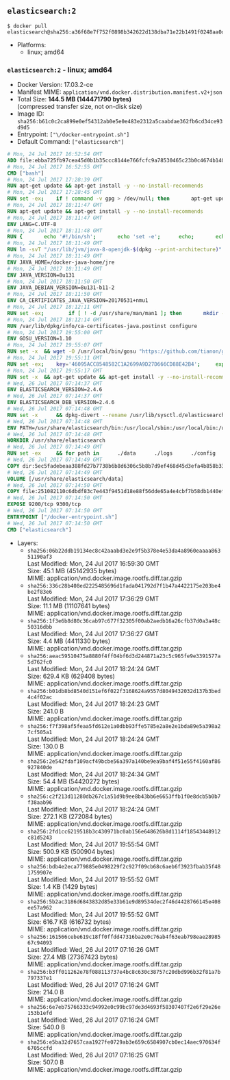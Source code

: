 ## `elasticsearch:2`

```console
$ docker pull elasticsearch@sha256:a36f68e7f752f0898b342622d138dba71e22b1491f0248aa0d2a9ca23cba5a72
```

-	Platforms:
	-	linux; amd64

### `elasticsearch:2` - linux; amd64

-	Docker Version: 17.03.2-ce
-	Manifest MIME: `application/vnd.docker.distribution.manifest.v2+json`
-	Total Size: **144.5 MB (144471790 bytes)**  
	(compressed transfer size, not on-disk size)
-	Image ID: `sha256:b61c0c2ca899e0ef54312ab0e5e0e483e2312a5caabdae362fb6cd34ce93d9d5`
-	Entrypoint: `["\/docker-entrypoint.sh"]`
-	Default Command: `["elasticsearch"]`

```dockerfile
# Mon, 24 Jul 2017 16:52:54 GMT
ADD file:ebba725fb97cea45d0b1b35ccc8144e766fcfc9a78530465c23b0c4674b14042 in / 
# Mon, 24 Jul 2017 16:52:55 GMT
CMD ["bash"]
# Mon, 24 Jul 2017 17:28:39 GMT
RUN apt-get update && apt-get install -y --no-install-recommends 		ca-certificates 		curl 		wget 	&& rm -rf /var/lib/apt/lists/*
# Mon, 24 Jul 2017 17:28:45 GMT
RUN set -ex; 	if ! command -v gpg > /dev/null; then 		apt-get update; 		apt-get install -y --no-install-recommends 			gnupg2 			dirmngr 		; 		rm -rf /var/lib/apt/lists/*; 	fi
# Mon, 24 Jul 2017 18:11:47 GMT
RUN apt-get update && apt-get install -y --no-install-recommends 		bzip2 		unzip 		xz-utils 	&& rm -rf /var/lib/apt/lists/*
# Mon, 24 Jul 2017 18:11:47 GMT
ENV LANG=C.UTF-8
# Mon, 24 Jul 2017 18:11:48 GMT
RUN { 		echo '#!/bin/sh'; 		echo 'set -e'; 		echo; 		echo 'dirname "$(dirname "$(readlink -f "$(which javac || which java)")")"'; 	} > /usr/local/bin/docker-java-home 	&& chmod +x /usr/local/bin/docker-java-home
# Mon, 24 Jul 2017 18:11:49 GMT
RUN ln -svT "/usr/lib/jvm/java-8-openjdk-$(dpkg --print-architecture)" /docker-java-home
# Mon, 24 Jul 2017 18:11:49 GMT
ENV JAVA_HOME=/docker-java-home/jre
# Mon, 24 Jul 2017 18:11:49 GMT
ENV JAVA_VERSION=8u131
# Mon, 24 Jul 2017 18:11:50 GMT
ENV JAVA_DEBIAN_VERSION=8u131-b11-2
# Mon, 24 Jul 2017 18:11:50 GMT
ENV CA_CERTIFICATES_JAVA_VERSION=20170531+nmu1
# Mon, 24 Jul 2017 18:12:11 GMT
RUN set -ex; 		if [ ! -d /usr/share/man/man1 ]; then 		mkdir -p /usr/share/man/man1; 	fi; 		apt-get update; 	apt-get install -y 		openjdk-8-jre-headless="$JAVA_DEBIAN_VERSION" 		ca-certificates-java="$CA_CERTIFICATES_JAVA_VERSION" 	; 	rm -rf /var/lib/apt/lists/*; 		[ "$(readlink -f "$JAVA_HOME")" = "$(docker-java-home)" ]; 		update-alternatives --get-selections | awk -v home="$(readlink -f "$JAVA_HOME")" 'index($3, home) == 1 { $2 = "manual"; print | "update-alternatives --set-selections" }'; 	update-alternatives --query java | grep -q 'Status: manual'
# Mon, 24 Jul 2017 18:12:14 GMT
RUN /var/lib/dpkg/info/ca-certificates-java.postinst configure
# Mon, 24 Jul 2017 19:55:00 GMT
ENV GOSU_VERSION=1.10
# Mon, 24 Jul 2017 19:55:07 GMT
RUN set -x 	&& wget -O /usr/local/bin/gosu "https://github.com/tianon/gosu/releases/download/$GOSU_VERSION/gosu-$(dpkg --print-architecture)" 	&& wget -O /usr/local/bin/gosu.asc "https://github.com/tianon/gosu/releases/download/$GOSU_VERSION/gosu-$(dpkg --print-architecture).asc" 	&& export GNUPGHOME="$(mktemp -d)" 	&& gpg --keyserver ha.pool.sks-keyservers.net --recv-keys B42F6819007F00F88E364FD4036A9C25BF357DD4 	&& gpg --batch --verify /usr/local/bin/gosu.asc /usr/local/bin/gosu 	&& rm -rf "$GNUPGHOME" /usr/local/bin/gosu.asc 	&& chmod +x /usr/local/bin/gosu 	&& gosu nobody true
# Mon, 24 Jul 2017 19:55:11 GMT
RUN set -ex; 	key='46095ACC8548582C1A2699A9D27D666CD88E42B4'; 	export GNUPGHOME="$(mktemp -d)"; 	gpg --keyserver ha.pool.sks-keyservers.net --recv-keys "$key"; 	gpg --export "$key" > /etc/apt/trusted.gpg.d/elastic.gpg; 	rm -rf "$GNUPGHOME"; 	apt-key list
# Mon, 24 Jul 2017 19:55:17 GMT
RUN set -x 	&& apt-get update && apt-get install -y --no-install-recommends apt-transport-https && rm -rf /var/lib/apt/lists/* 	&& echo 'deb http://packages.elasticsearch.org/elasticsearch/2.x/debian stable main' > /etc/apt/sources.list.d/elasticsearch.list
# Wed, 26 Jul 2017 07:14:37 GMT
ENV ELASTICSEARCH_VERSION=2.4.6
# Wed, 26 Jul 2017 07:14:37 GMT
ENV ELASTICSEARCH_DEB_VERSION=2.4.6
# Wed, 26 Jul 2017 07:14:48 GMT
RUN set -x 		&& dpkg-divert --rename /usr/lib/sysctl.d/elasticsearch.conf 		&& apt-get update 	&& apt-get install -y --no-install-recommends "elasticsearch=$ELASTICSEARCH_DEB_VERSION" 	&& rm -rf /var/lib/apt/lists/*
# Wed, 26 Jul 2017 07:14:48 GMT
ENV PATH=/usr/share/elasticsearch/bin:/usr/local/sbin:/usr/local/bin:/usr/sbin:/usr/bin:/sbin:/bin
# Wed, 26 Jul 2017 07:14:48 GMT
WORKDIR /usr/share/elasticsearch
# Wed, 26 Jul 2017 07:14:49 GMT
RUN set -ex 	&& for path in 		./data 		./logs 		./config 		./config/scripts 	; do 		mkdir -p "$path"; 		chown -R elasticsearch:elasticsearch "$path"; 	done
# Wed, 26 Jul 2017 07:14:49 GMT
COPY dir:5ec5fadebeaa388fd27b7738b6b8d6306c5b8b7d9ef468d45d3efa4b858b338f in ./config 
# Wed, 26 Jul 2017 07:14:49 GMT
VOLUME [/usr/share/elasticsearch/data]
# Wed, 26 Jul 2017 07:14:50 GMT
COPY file:251082110c6dbdf83c7e443f9451d18e88f56dde65a4e4cbf7b58db1440ef558 in / 
# Wed, 26 Jul 2017 07:14:50 GMT
EXPOSE 9200/tcp 9300/tcp
# Wed, 26 Jul 2017 07:14:50 GMT
ENTRYPOINT ["/docker-entrypoint.sh"]
# Wed, 26 Jul 2017 07:14:50 GMT
CMD ["elasticsearch"]
```

-	Layers:
	-	`sha256:06b22ddb19134ec8c42aaabd3e2e9f5b378e4e53da4a8960eaaaa86351190af3`  
		Last Modified: Mon, 24 Jul 2017 16:59:30 GMT  
		Size: 45.1 MB (45142935 bytes)  
		MIME: application/vnd.docker.image.rootfs.diff.tar.gzip
	-	`sha256:336c28b408ed2225485696d1fada041792d7f1b47a4422175e203be4be2f83e6`  
		Last Modified: Mon, 24 Jul 2017 17:36:29 GMT  
		Size: 11.1 MB (11107641 bytes)  
		MIME: application/vnd.docker.image.rootfs.diff.tar.gzip
	-	`sha256:1f3e6b8d80c36cab97c677f32305f00ab2aedb16a26cfb37d0a3a48c50316dbb`  
		Last Modified: Mon, 24 Jul 2017 17:36:27 GMT  
		Size: 4.4 MB (4411330 bytes)  
		MIME: application/vnd.docker.image.rootfs.diff.tar.gzip
	-	`sha256:aeac59510475a8880f4ff04bf6d3d244871a23c5c965fe9e3391577a5d762fc0`  
		Last Modified: Mon, 24 Jul 2017 18:24:24 GMT  
		Size: 629.4 KB (629408 bytes)  
		MIME: application/vnd.docker.image.rootfs.diff.tar.gzip
	-	`sha256:b01db8bd8540d151ef6f022f3168624a9557d8049432032d137b3bed4c4f02ac`  
		Last Modified: Mon, 24 Jul 2017 18:24:23 GMT  
		Size: 241.0 B  
		MIME: application/vnd.docker.image.rootfs.diff.tar.gzip
	-	`sha256:f7f398af5feaa5fd612e1a0dbb93ffe5785e2a8e2e1bda89e5a398a27cf505a1`  
		Last Modified: Mon, 24 Jul 2017 18:24:24 GMT  
		Size: 130.0 B  
		MIME: application/vnd.docker.image.rootfs.diff.tar.gzip
	-	`sha256:2e542fdaf109acf49bcbe56a397a140be9ea9baf4f51e55f4160af86927840de`  
		Last Modified: Mon, 24 Jul 2017 18:24:34 GMT  
		Size: 54.4 MB (54420272 bytes)  
		MIME: application/vnd.docker.image.rootfs.diff.tar.gzip
	-	`sha256:c2f213d11280db267c1a51d9b9ee8b43bb6e6653ffb1f0e8dcb5b0b7f38aab96`  
		Last Modified: Mon, 24 Jul 2017 18:24:24 GMT  
		Size: 272.1 KB (272084 bytes)  
		MIME: application/vnd.docker.image.rootfs.diff.tar.gzip
	-	`sha256:2fd1cc6219518b3c430971bc0ab156e648626b8d1114f18543448912c81d5243`  
		Last Modified: Mon, 24 Jul 2017 19:55:54 GMT  
		Size: 500.9 KB (500904 bytes)  
		MIME: application/vnd.docker.image.rootfs.diff.tar.gzip
	-	`sha256:bdb4e2eca779885e0498229f2c927f09cb68c6aeb6f3923fbab35f481759907e`  
		Last Modified: Mon, 24 Jul 2017 19:55:52 GMT  
		Size: 1.4 KB (1429 bytes)  
		MIME: application/vnd.docker.image.rootfs.diff.tar.gzip
	-	`sha256:5b2ac3186d6843832d85e33b61e9d89534dec2f46d4428766145e408ee57a962`  
		Last Modified: Mon, 24 Jul 2017 19:55:52 GMT  
		Size: 616.7 KB (616732 bytes)  
		MIME: application/vnd.docker.image.rootfs.diff.tar.gzip
	-	`sha256:161566cebe619c18ff0ffdd47316ba2e0c76ab4f63eab798eae2898567c94093`  
		Last Modified: Wed, 26 Jul 2017 07:16:26 GMT  
		Size: 27.4 MB (27367423 bytes)  
		MIME: application/vnd.docker.image.rootfs.diff.tar.gzip
	-	`sha256:b3ff011262e78f088113737e4bc8c630c38757c20dbd996b32f81a7b797337e1`  
		Last Modified: Wed, 26 Jul 2017 07:16:24 GMT  
		Size: 214.0 B  
		MIME: application/vnd.docker.image.rootfs.diff.tar.gzip
	-	`sha256:6e7eb75766333c94992e0c99bc97de3d4693f58307407f2e6f29e26e153b1efd`  
		Last Modified: Wed, 26 Jul 2017 07:16:24 GMT  
		Size: 540.0 B  
		MIME: application/vnd.docker.image.rootfs.diff.tar.gzip
	-	`sha256:e5ba32d7657caa1927fe0729ab3e659c6584907cb0ec14aec970634f6705ccfd`  
		Last Modified: Wed, 26 Jul 2017 07:16:25 GMT  
		Size: 507.0 B  
		MIME: application/vnd.docker.image.rootfs.diff.tar.gzip

